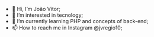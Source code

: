 - 👋 Hi, I’m João Vitor;
- 👀 I’m interested in tecnology;
- 🌱 I’m currently learning PHP and concepts of back-end;
- 📫 How to reach me in Instagram @jvregio10;

<!---
joao-vi10r/joao-vi10r is a ✨ special ✨ repository because its `README.md` (this file) appears on your GitHub profile.
You can click the Preview link to take a look at your changes.
--->

